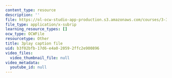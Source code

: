```yaml
---
content_type: resource
description: ''
file: https://ol-ocw-studio-app-production.s3.amazonaws.com/courses/3-320-atomistic-computer-modeling-of-materials-sma-5107-spring-2005/b3f02bfb17d6e4a020592ffc2e900896_WAc7fQ1qzAc.srt
file_type: application/x-subrip
learning_resource_types: []
ocw_type: OCWFile
resourcetype: Other
title: 3play caption file
uid: b3f02bfb-17d6-e4a0-2059-2ffc2e900896
video_files:
  video_thumbnail_file: null
video_metadata:
  youtube_id: null
---
```

